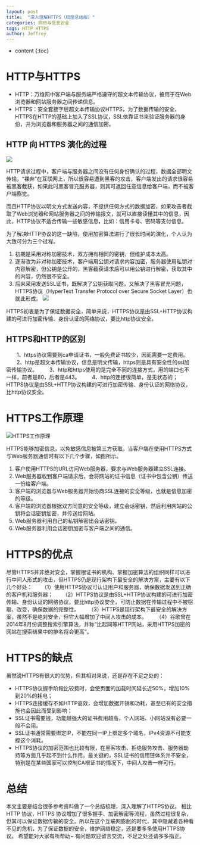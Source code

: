 ```yaml
---
layout: post
title:  "深入理解HTTPS（梳理总结版）"
categories: 网络与信息安全
tags: HTTP HTTPS
author: Jeffrey
---
```


* content
{:toc}
# HTTP与HTTPS

 - HTTP：万维网中客户端与服务端严格遵守的超文本传输协议，被用于在Web浏览器和网站服务器之间传递信息。
 - HTTPS：安全套接字层超文本传输协议HTTPS，为了数据传输的安全，HTTPS在HTTP的基础上加入了SSL协议，SSL依靠证书来验证服务器的身份，并为浏览器和服务器之间的通信加密。

## HTTP 向 HTTPS 演化的过程
![](https://img-blog.csdnimg.cn/20181031143108687.jpg)

HTTP请求过程中，客户端与服务器之间没有任何身份确认的过程，数据全部明文传输，“裸奔”在互联网上，所以很容易遭到黑客的攻击，客户端发出的请求很容易被黑客截获，如果此时黑客冒充服务器，则其可返回任意信息给客户端，而不被客户端察觉。

而且HTTP协议以明文方式发送内容，不提供任何方式的数据加密，如果攻击者截取了Web浏览器和网站服务器之间的传输报文，就可以直接读懂其中的信息，因此，HTTP协议不适合传输一些敏感信息，比如：信用卡号、密码等支付信息。

为了解决HTTP协议的这一缺陷，使用加密算法进行了很长时间的演化，个人认为大致可分为三个过程。

 1. 初期是采用对称加密技术，双方拥有相同的密钥，但维护成本太高。
 2. 逐渐改为非对称加密技术，客户端用公钥对请求内容加密，服务器使用私钥对内容解密，但公钥是公开的，黑客截获请求后可以用公钥进行解密，获取其中的内容，仍然很不安全。
 3. 后来采用发送SSL证书，既解决了公钥获取问题，又解决了黑客冒充问题，HTTPS协议（HyperText Transfer Protocol over Secure Socket Layer）也就此形成。
![](https://img-blog.csdnimg.cn/20181031144610984.jpg?x-oss-process=image/watermark,type_ZmFuZ3poZW5naGVpdGk,shadow_10,text_aHR0cHM6Ly9ibG9nLmNzZG4ubmV0L0plZmZyZXkyMDE3MDgxMg==,size_16,color_FFFFFF,t_70)

HTTPS初衷是为了保证数据安全，简单来说，HTTPS协议是由SSL+HTTP协议构建的可进行加密传输、身份认证的网络协议，要比http协议安全。

## HTTPS和HTTP的区别

　　1、https协议需要到ca申请证书，一般免费证书较少，因而需要一定费用。
　　2、http是超文本传输协议，信息是明文传输，https则是具有安全性的ssl加密传输协议。
　　3、http和https使用的是完全不同的连接方式，用的端口也不一样，前者是80，后者是443。
　　4、http的连接很简单，是无状态的；HTTPS协议是由SSL+HTTP协议构建的可进行加密传输、身份认证的网络协议，比http协议安全。

# HTTPS工作原理

![HTTPS工作原理](https://img-blog.csdnimg.cn/20181031140620452.jpg)

HTTPS能够加密信息，以免敏感信息被第三方获取。当客户端在使用HTTPS方式与Web服务器通信时有以下几个步骤，如图所示。
 1. 客户使用HTTPS的URL访问Web服务器，要求与Web服务器建立SSL连接。
 2. Web服务器收到客户端请求后，会将网站的证书信息（证书中包含公钥）传送一份给客户端。
 3. 客户端的浏览器与Web服务器开始协商SSL连接的安全等级，也就是信息加密的等级。
 4. 客户端的浏览器根据双方同意的安全等级，建立会话密钥，然后利用网站的公钥将会话密钥加密，并传送给网站。
 5. Web服务器利用自己的私钥解密出会话密钥。
 6. Web服务器利用会话密钥加密与客户端之间的通信。

# HTTPS的优点
尽管HTTPS并非绝对安全，掌握根证书的机构、掌握加密算法的组织同样可以进行中间人形式的攻击，但HTTPS仍是现行架构下最安全的解决方案，主要有以下几个好处：
　　（1）使用HTTPS协议可认证用户和服务器，确保数据发送到正确的客户机和服务器；
　　（2）HTTPS协议是由SSL+HTTP协议构建的可进行加密传输、身份认证的网络协议，要比http协议安全，可防止数据在传输过程中不被窃取、改变，确保数据的完整性。
　　（3）HTTPS是现行架构下最安全的解决方案，虽然不是绝对安全，但它大幅增加了中间人攻击的成本。
　　（4）谷歌曾在2014年8月份调整搜索引擎算法，并称“比起同等HTTP网站，采用HTTPS加密的网站在搜索结果中的排名将会更高”。

# HTTPS的缺点
虽然说HTTPS有很大的优势，但其相对来说，还是存在不足之处的：
 - HTTPS协议握手阶段比较费时，会使页面的加载时间延长近50%，增加10%到20%的耗电；
 - HTTPS连接缓存不如HTTP高效，会增加数据开销和功耗，甚至已有的安全措施也会因此而受到影响；
 - SSL证书需要钱，功能越强大的证书费用越高，个人网站、小网站没有必要一般不会用。
 - SSL证书通常需要绑定IP，不能在同一IP上绑定多个域名，IPv4资源不可能支撑这个消耗。
 - HTTPS协议的加密范围也比较有限，在黑客攻击、拒绝服务攻击、服务器劫持等方面几乎起不到什么作用。最关键的，SSL证书的信用链体系并不安全，特别是在某些国家可以控制CA根证书的情况下，中间人攻击一样可行。


# 总结
本文主要是结合很多参考资料做了一个总结梳理，深入理解了HTTPS协议。
相比 HTTP 协议，HTTPS 协议增加了很多握手、加密解密等流程，虽然过程很复杂，但其可以保证数据传输的安全。所以在这个互联网膨胀的时代，其中隐藏着各种看不见的危机，为了保证数据的安全，维护网络稳定，还是要多多使用HTTPS协议。
希望能对大家有所帮助~ 有问题欢迎留言交流，不足之处还请多多指正。

